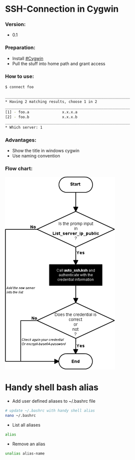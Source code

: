 # SSH-Connection in Cygwin

### Version:
* 0.1

### Preparation:
* Install [#Cygwin][link-cygwin] 
* Pull the stuff into home path and grant access

### How to use:
```sh
$ connect foo
```

```sh
_________________________________________________________
* Having 2 matching results, choose 1 in 2
_________________________________________________________
[1] - foo.a               x.x.x.a
[2] - foo.b               x.x.x.b
_________________________________________________________
* Which server: 1
```

### Advantages: 
* Show the title in windows cygwin
* Use naming convention

### Flow chart:
![ssh-connection-in-cygwin](https://raw.githubusercontent.com/bkvtin/bkv-stuff/v.0.1/flowchart/ssh-connection-in-cygwin.png)

[link-cygwin]: <https://cygwin.com/install.html>

# Handy shell bash alias
* Add user defined aliases to ~/.bashrc file
```sh
# update ~/.bashrc with handy shell alias
nano ~/.bashrc
```
* List all aliases
```sh
alias
```
* Remove an alias
```sh
unalias alias-name
```